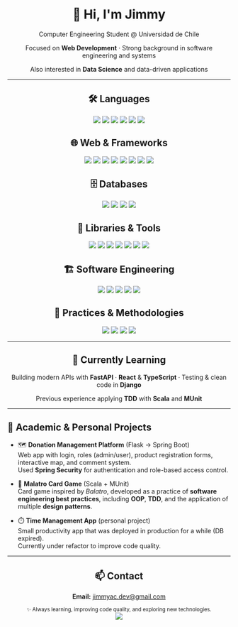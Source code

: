 <!-- PROFILE HEADER -->
<div align="center">
  <h1>👋 Hi, I'm Jimmy</h1>
  <p>Computer Engineering Student @ Universidad de Chile</p>
  <p>Focused on <b>Web Development</b> · Strong background in software engineering and systems</p>
  <p>Also interested in <b>Data Science</b> and data-driven applications</p>
</div>

---

<!-- LANGUAGES -->
<div align="center">
  <h2>🛠️ Languages</h2>
  <p>
    <img src="https://img.shields.io/badge/Python-3776AB?style=for-the-badge&logo=python&logoColor=white"/>
    <img src="https://img.shields.io/badge/Java-007396?style=for-the-badge&logo=java&logoColor=white"/>
    <img src="https://img.shields.io/badge/JavaScript-F7DF1E?style=for-the-badge&logo=javascript&logoColor=black"/>
    <img src="https://img.shields.io/badge/C-A8B9CC?style=for-the-badge&logo=c&logoColor=black"/>
    <img src="https://img.shields.io/badge/Scala-DC322F?style=for-the-badge&logo=scala&logoColor=white"/>
    <img src="https://img.shields.io/badge/SQL-4479A1?style=for-the-badge&logo=postgresql&logoColor=white"/>
  </p>
</div>

<!-- WEB / FRAMEWORKS -->
<div align="center">
  <h2>🌐 Web & Frameworks</h2>
  <p>
    <img src="https://img.shields.io/badge/Django-092E20?style=for-the-badge&logo=django&logoColor=white"/>
    <img src="https://img.shields.io/badge/Flask-000000?style=for-the-badge&logo=flask&logoColor=white"/>
    <img src="https://img.shields.io/badge/Spring_Boot-6DB33F?style=for-the-badge&logo=springboot&logoColor=white"/>
    <img src="https://img.shields.io/badge/Spring_Security-6DB33F?style=for-the-badge&logo=springsecurity&logoColor=white"/>
    <img src="https://img.shields.io/badge/HTML5-E34F26?style=for-the-badge&logo=html5&logoColor=white"/>
    <img src="https://img.shields.io/badge/CSS3-1572B6?style=for-the-badge&logo=css3&logoColor=white"/>
    <img src="https://img.shields.io/badge/Bootstrap-7952B3?style=for-the-badge&logo=bootstrap&logoColor=white"/>
    <img src="https://img.shields.io/badge/Tailwind_CSS-06B6D4?style=for-the-badge&logo=tailwindcss&logoColor=white"/>
  </p>
</div>

<!-- DATABASES -->
<div align="center">
  <h2>🗄️ Databases</h2>
  <p>
    <img src="https://img.shields.io/badge/PostgreSQL-4169E1?style=for-the-badge&logo=postgresql&logoColor=white"/>
    <img src="https://img.shields.io/badge/MySQL-4479A1?style=for-the-badge&logo=mysql&logoColor=white"/>
    <img src="https://img.shields.io/badge/SQLite-07405E?style=for-the-badge&logo=sqlite&logoColor=white"/>
    <img src="https://img.shields.io/badge/MongoDB-47A248?style=for-the-badge&logo=mongodb&logoColor=white"/>
  </p>
</div>

<!-- TOOLS -->
<div align="center">
  <h2>🔧 Libraries & Tools</h2>
  <p>
    <img src="https://img.shields.io/badge/Pandas-150458?style=for-the-badge&logo=pandas&logoColor=white"/>
    <img src="https://img.shields.io/badge/NumPy-013243?style=for-the-badge&logo=numpy&logoColor=white"/>
    <img src="https://img.shields.io/badge/MUnit_(Scala)-DC322F?style=for-the-badge&logo=scala&logoColor=white"/>
    <img src="https://img.shields.io/badge/Git-F05032?style=for-the-badge&logo=git&logoColor=white"/>
    <img src="https://img.shields.io/badge/Linux-FCC624?style=for-the-badge&logo=linux&logoColor=black"/>
    <img src="https://img.shields.io/badge/VS%20Code-0078D4?style=for-the-badge&logo=visualstudiocode&logoColor=white"/>
    <img src="https://img.shields.io/badge/Docker-2496ED?style=for-the-badge&logo=docker&logoColor=white"/>
  </p>
</div>

<!-- SE / PRACTICES -->
<div align="center">
  <h2>🏗️ Software Engineering</h2>
  <p>
    <img src="https://img.shields.io/badge/OOP-000000?style=for-the-badge&logo=dependabot&logoColor=white"/>
    <img src="https://img.shields.io/badge/SOLID-6DB33F?style=for-the-badge&logo=jekyll&logoColor=white"/>
    <img src="https://img.shields.io/badge/TDD-000000?style=for-the-badge&logo=testcafe&logoColor=white"/>
    <img src="https://img.shields.io/badge/Data_Structures-555555?style=for-the-badge&logo=openbadges&logoColor=white"/>
    <img src="https://img.shields.io/badge/DDD-0A66C2?style=for-the-badge&logo=bookstack&logoColor=white"/>
  </p>
</div>

<!-- METHODOLOGIES -->
<div align="center">
  <h2>🔄 Practices & Methodologies</h2>
  <p>
    <img src="https://img.shields.io/badge/Scrum-009FDA?style=for-the-badge&logo=jira&logoColor=white"/>
    <img src="https://img.shields.io/badge/Kanban-0052CC?style=for-the-badge&logo=trello&logoColor=white"/>
    <img src="https://img.shields.io/badge/Pair_Programming-FF69B4?style=for-the-badge&logo=handshake&logoColor=white"/>
    <img src="https://img.shields.io/badge/Code_Reviews-181717?style=for-the-badge&logo=github&logoColor=white"/>
  </p>
</div>

---

<!-- CURRENTLY LEARNING -->
<div align="center">
  <h2>🌱 Currently Learning</h2>
  <p>Building modern APIs with <b>FastAPI</b> · <b>React</b> & <b>TypeScript</b> · Testing & clean code in <b>Django</b></p>
  <p>Previous experience applying <b>TDD</b> with <b>Scala</b> and <b>MUnit</b></p>
</div>

---

<!-- PROJECTS -->
<h2>📂 Academic & Personal Projects</h2>

- 🗺️ <b>Donation Management Platform</b> (Flask → Spring Boot)  
  Web app with login, roles (admin/user), product registration forms, interactive map, and comment system.  
  Used <b>Spring Security</b> for authentication and role-based access control.

- 🎴 <b>Malatro Card Game</b> (Scala + MUnit)  
  Card game inspired by <i>Balatro</i>, developed as a practice of <b>software engineering best practices</b>, including <b>OOP</b>, <b>TDD</b>, and the application of multiple <b>design patterns</b>.

- ⏱️ <b>Time Management App</b> (personal project)  
  Small productivity app that was deployed in production for a while (DB expired).  
  Currently under refactor to improve code quality.

---

<!-- CONTACT -->
<div align="center">
  <h2>📫 Contact</h2>
  <p><b>Email:</b> <a href="mailto:jimmyac.dev@gmail.com">jimmyac.dev@gmail.com</a></p>
</div>

<div align="center">
  <sub>✨ Always learning, improving code quality, and exploring new technologies.</sub>
</div>
<div align="center">
  <img src="https://github-readme-stats.vercel.app/api/top-langs/?username=jimmyac57&layout=compact&theme=tokyonight" />
</div>



